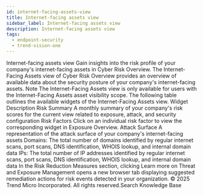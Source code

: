 ```yaml
---
id: internet-facing-assets-view
title: Internet-facing assets view
sidebar_label: Internet-facing assets view
description: Internet-facing assets view
tags:
  - endpoint-security
  - trend-vision-one
---
```


 Internet-facing assets view Gain insights into the risk profile of your company's internet-facing assets in Cyber Risk Overview. The Internet-Facing Assets view of Cyber Risk Overview provides an overview of available data about the security posture of your company's internet-facing assets. Note The Internet-Facing Assets view is only available for users with the Internet-Facing Assets asset visibility scope. The following table outlines the available widgets of the Internet-Facing Assets view. Widget Description Risk Summary A monthly summary of your company's risk scores for the current view related to exposure, attack, and security configuration Risk Factors Click on an individual risk factor to view the corresponding widget in Exposure Overview. Attack Surface A representation of the attack surface of your company's internet-facing assets Domains: The total number of domains identified by regular internet scans, port scans, DNS identification, WHOIS lookup, and internal domain data IPs: The total number of IP addresses identified by regular internet scans, port scans, DNS identification, WHOIS lookup, and internal domain data In the Risk Reduction Measures section, clicking Learn more on Threat and Exposure Management opens a new browser tab displaying suggested remediation actions for risk events detected in your organization. © 2025 Trend Micro Incorporated. All rights reserved.Search Knowledge Base